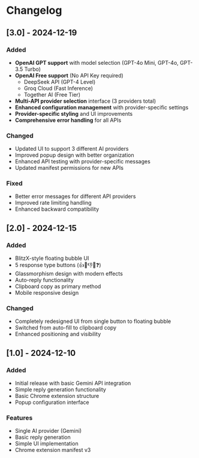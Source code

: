 # Changelog

## [3.0] - 2024-12-19
### Added
- **OpenAI GPT support** with model selection (GPT-4o Mini, GPT-4o, GPT-3.5 Turbo)
- **OpenAI Free support** (No API Key required)
  - DeepSeek API (GPT-4 Level)
  - Groq Cloud (Fast Inference)
  - Together AI (Free Tier)
- **Multi-API provider selection** interface (3 providers total)
- **Enhanced configuration management** with provider-specific settings
- **Provider-specific styling** and UI improvements
- **Comprehensive error handling** for all APIs

### Changed
- Updated UI to support 3 different AI providers
- Improved popup design with better organization
- Enhanced API testing with provider-specific messages
- Updated manifest permissions for new APIs

### Fixed
- Better error messages for different API providers
- Improved rate limiting handling
- Enhanced backward compatibility

## [2.0] - 2024-12-15
### Added
- BlitzX-style floating bubble UI
- 5 response type buttons (👍💪👎💡❓)
- Glassmorphism design with modern effects
- Auto-reply functionality
- Clipboard copy as primary method
- Mobile responsive design

### Changed
- Completely redesigned UI from single button to floating bubble
- Switched from auto-fill to clipboard copy
- Enhanced positioning and visibility

## [1.0] - 2024-12-10
### Added
- Initial release with basic Gemini API integration
- Simple reply generation functionality
- Basic Chrome extension structure
- Popup configuration interface

### Features
- Single AI provider (Gemini)
- Basic reply generation
- Simple UI implementation
- Chrome extension manifest v3 